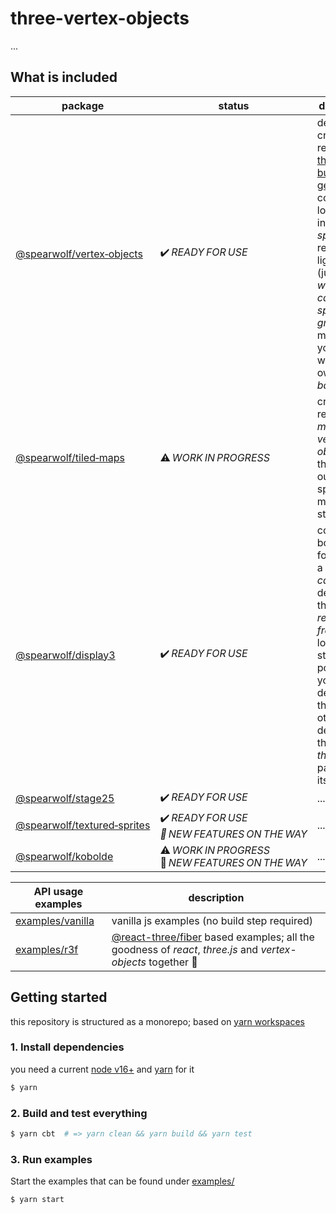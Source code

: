 # three-vertex-objects

...

## What is included

| package | status |  description |
|-|-|-|
| [@spearwolf/vertex&#x2011;objects](./packages/vertex-objects/) | :heavy_check_mark:&#x202f;_READY&#x202f;FOR&#x202f;USE_ | describe, create and render [three.js &rarr; buffer geometries](https://threejs.org/) containing lots of instances of _sprites_. render at light speed (just one _webgl draw call_ per _sprite group_) and manage your sprites with your own _object based_ api |
| [@spearwolf/tiled&#x2011;maps](./packages/tiled-maps/) | :warning:&#x202f;*WORK&#x202f;IN&#x202f;PROGRESS* | create and render _2d-maps_ (with _vertex-objects_) that are laid out in a 2d spatial grid map data structure |
| [@spearwolf/display3](./packages/display3/) | :heavy_check_mark:&#x202f;_READY&#x202f;FOR&#x202f;USE_ | cosy boilerplate for creating a _three.js canvas_ and dealing with the _init_, _resize_ and _frame_ event loop. nice starting point for your _three.js_ demos, there is no other dependency than the _three.js_ package itself |
| [@spearwolf/stage25](./packages/stage25/) | :heavy_check_mark:&#x202f;_READY&#x202f;FOR&#x202f;USE_ | ... |
| [@spearwolf/textured&#x2011;sprites](./packages/textured-sprites/)| :heavy_check_mark:&#x202f;*READY&#x202f;FOR&#x202f;USE :rocket:&#x202f;NEW&#x202f;FEATURES&#x202f;ON&#x202f;THE&#x202f;WAY* | ... |
| [@spearwolf/kobolde](./packages/kobolde/) | :warning:&#x202f;*WORK&#x202f;IN&#x202f;PROGRESS* :rocket:&#x202f;*NEW&#x202f;FEATURES&#x202f;ON&#x202f;THE&#x202f;WAY* | ... |

| API usage examples | description |
|-|-|
| [examples/vanilla](./examples/vanilla/) | vanilla js examples (no build step required) |
| [examples/r3f](./examples/r3f/) | [@react-three/fiber](https://github.com/pmndrs/react-three-fiber) based examples; all the goodness of *react*, *three.js* and *vertex-objects* together :rocket: |


## Getting started

this repository is structured as a monorepo; based on [yarn workspaces](https://yarnpkg.com/features/workspaces)

### 1. Install dependencies

you need a current [node v16+](https://nodejs.org/) and [yarn](https://yarnpkg.com/) for it

```sh
$ yarn
```

### 2. Build and test everything

```sh
$ yarn cbt  # => yarn clean && yarn build && yarn test
```

### 3. Run examples

Start the examples that can be found under [examples/](./examples/)

```sh
$ yarn start
```
